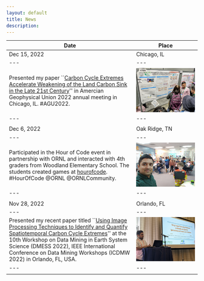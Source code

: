 ```yaml
---
layout: default
title: News 
description: 
---
```

|Date|Place|
|---|---|
| Dec 15, 2022| Chicago, IL|
|---|---|
|Presented my paper ``[Carbon Cycle Extremes Accelerate Weakening of the Land Carbon Sink in the Late 21st Century](https://doi.org/10.5194/bg-2022-178)'' in Amercian Geophysical Union 2022 annual meeting in Chicago, IL. #AGU2022. |![AGU2022, Dec 15, 2022](./assets/images/news/agu2022.jpg) |
|---|---|
| | |
| Dec 6, 2022| Oak Ridge, TN|
|---|---|
|Participated in the Hour of Code event in partnership with ORNL and interacted with 4th graders from Woodland Elementary School. The students created games at [hourofcode](https://hourofcode.com/us/learn). #HourOfCode @ORNL @ORNLCommunity. |![Hour of Code, Dec 6, 2022](./assets/images/news/hour_of_code.jpg) |
|---|---|
| | |
| Nov 28, 2022| Orlando, FL|
|---|---|
|Presented my recent paper titled ``[Using Image Processing Techniques to Identify and Quantify Spatiotemporal Carbon Cycle Extremes](./papers/Sharma_2022_SpatioTemporalExtremes_ICDM.pdf)'' at the 10th Workshop on Data Mining in Earth System Science (DMESS 2022), IEEE International Conference on Data Mining Workshops (ICDMW 2022) in Orlando, FL, USA. |![ICDM2022, Nov 28, 2022](./assets/images/news/ICDM_Pic.png)|
|---|---|
| | |


